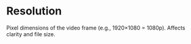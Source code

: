 # Resolution

Pixel dimensions of the video frame (e.g., 1920×1080 = 1080p). Affects clarity and file size.
